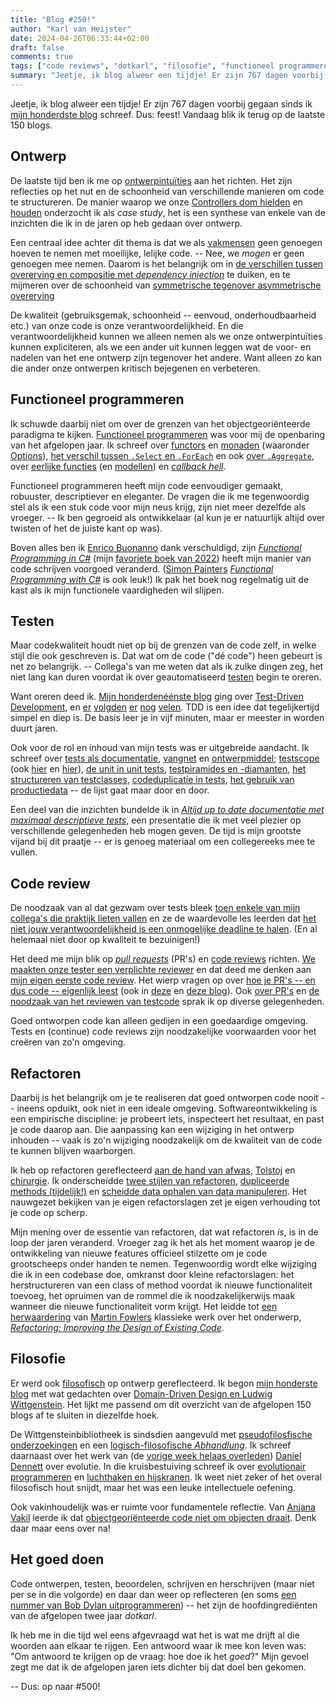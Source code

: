 ```yaml
---
title: "Blog #250!"
author: "Karl van Heijster"
date: 2024-04-26T06:33:44+02:00
draft: false
comments: true
tags: ["code reviews", "dotkarl", "filosofie", "functioneel programmeren", "intentie van code", "refactoren", "testen"]
summary: "Jeetje, ik blog alweer een tijdje! Er zijn 767 dagen voorbij gegaan sinds ik mijn honderdste blog schreef. Dus: feest! Vandaag blik ik terug op de laatste 150 blogs."
---
```


Jeetje, ik blog alweer een tijdje! Er zijn 767 dagen voorbij gegaan sinds ik [mijn honderdste blog](/blog/22/03/blog-100/ "'Blog #100!'") schreef. Dus: feest! Vandaag blik ik terug op de laatste 150 blogs.


## Ontwerp


De laatste tijd ben ik me op [ontwerpintuïties](/blog/23/12/codefluisteren/ "'Codefluisteren'") aan het richten. Het zijn reflecties op het nut en de schoonheid van verschillende manieren om code te structureren. De manier waarop we onze [Controllers dom hielden](/blog/24/03/hoe-we-onze-controllers-dom-hielden/ "'Hoe we onze Controllers dom hielden'") en [houden](/blog/24/04/hoe-we-onze-controllers-dom-houden/ "'Hoe we onze Controllers dom houden'") onderzocht ik als *case study*, het is een synthese van enkele van de inzichten die ik in de jaren op heb gedaan over ontwerp.


Een centraal idee achter dit thema is dat we als [vakmensen](/blog/23/08/overpeinzingen-over-vakmanschap/ "'Overpeinzingen (over vakmanschap)'") geen genoegen hoeven te nemen met moeilijke, lelijke code. -- Nee, we *mogen* er geen genoegen mee nemen. Daarom is het belangrijk om in [de verschillen tussen overerving en compositie met *dependency injection*](/blog/24/01/overerving-compositie-en-dependency-injection/ "'Overerving, compositie en dependency injection'") te duiken, en te mijmeren over de schoonheid van [symmetrische tegenover asymmetrische overerving](/blog/24/01/symmetrische-en-asymmetrische-overerving/ "'Symmetrische en asymmetrische overerving'") 


De kwaliteit (gebruiksgemak, schoonheid -- eenvoud, onderhoudbaarheid etc.) van onze code is onze verantwoordelijkheid. En die verantwoordelijkheid kunnen we alleen nemen als we onze ontwerpintuïties kunnen expliciteren, als we een ander uit kunnen leggen wat de voor- en nadelen van het ene ontwerp zijn tegenover het andere. Want alleen zo kan die ander onze ontwerpen kritisch bejegenen en verbeteren.


## Functioneel programmeren


Ik schuwde daarbij niet om over de grenzen van het objectgeoriënteerde paradigma te kijken. [Functioneel programmeren](/tags/functioneel-programmeren/ "Blogs met de tag 'functioneel programmeren'") was voor mij de openbaring van het afgelopen jaar. Ik schreef over [functors](/blog/22/10/wat-is-een-functor/ "'Wat is een functor?'") en [monaden](/blog/22/12/wat-is-een-monad/ "'Wat is een monad?'") (waaronder [Options](/blog/22/08/spelen-met-options/ "'Spelen met Options'")), [het verschil tussen `.Select` en `.ForEach`](/blog/22/10/de-foreach-aan-het-eind-van-je-functieketen/ "'De ForEach aan het eind van je functieketen'") en ook [over `.Aggregate`](/blog/23/03/foreach-aggregate-en-select/ "'ForEach, Aggregate en Select'"), over [eerlijke functies](/blog/22/07/wat-zijn-eerlijke-functies/ "'Wat zijn eerlijke functies?'") (en [modellen](/blog/23/01/eerlijke-domeinmodellen/ "'Eerlijke domeinmodellen'")) en [*callback hell*](/blog/24/02/callback-hell/ "'Callback hell'").


Functioneel programmeren heeft mijn code eenvoudiger gemaakt, robuuster, descriptiever en eleganter. De vragen die ik me tegenwoordig stel als ik een stuk code voor mijn neus krijg, zijn niet meer dezelfde als vroeger. -- Ik ben gegroeid als ontwikkelaar (al kun je er natuurlijk altijd over twisten of het de juiste kant op was).


Boven alles ben ik [Enrico Buonanno](https://medium.com/@enrico.buonanno) dank verschuldigd, zijn [*Functional Programming in C#*](https://www.manning.com/books/functional-programming-in-c-sharp-second-edition) (mijn [favoriete boek van 2022](/blog/22/12/de-beste-boeken-over-software-ontwikkeling-die-ik-in-2022-las/ "'De beste boeken over software ontwikkeling die ik in 2022 las'")) heeft mijn manier van code schrijven voorgoed veranderd. ([Simon Painters](https://www.thecodepainter.co.uk/) [*Functional Programming with C#*](https://www.oreilly.com/library/view/functional-programming-with/9781492097068/) is ook leuk!) Ik pak het boek nog regelmatig uit de kast als ik mijn functionele vaardigheden wil slijpen.


## Testen


Maar codekwaliteit houdt niet op bij de grenzen van de code zelf, in welke stijl die ook geschreven is. Dat wat om de code ("dé code") heen gebeurt is net zo belangrijk. -- Collega's van me weten dat als ik zulke dingen zeg, het niet lang kan duren voordat ik over geautomatiseerd [testen](/tags/testen/ "Blogs met de tag 'testen'") begin te oreren. 


Want oreren deed ik. [Mijn honderdenéénste blog](/blog/22/03/agile-en-test-driven-development/ "'Agile en Test-Driven Development'") ging over [Test-Driven Development](/tags/test-driven-development/ "Blogs met de tag 'test-driven development'"), en [er](/blog/22/04/een-test-per-keer/ "'Eén test per keer'") [volgden](/blog/22/04/legacy-code-en-test-driven-development/ "'Legacy code en Test-Driven Development'") [er](/blog/22/05/nog-een-reden-om-testgedreven-te-ontwikkelen/ "'Nóg een reden om testgedreven te ontwikkelen'") [nog](/blog/22/06/mijn-eerste-testgedreven-stapjes/ "'Mijn eerste testgedreven stapjes'") [velen](/blog/22/08/test-driven-development-is-een-ontwerpdiscipline/ "'Test-driven development is een ontwerpdiscipline'"). TDD is een idee dat tegelijkertijd simpel en diep is. De basis leer je in vijf minuten, maar er meester in worden duurt jaren.


Ook voor de rol en inhoud van mijn tests was er uitgebreide aandacht. Ik schreef over [tests als documentatie](/blog/22/09/tests-als-documentatie/ "'Tests als documentatie'"), [vangnet](/blog/22/09/tests-als-vangnet/ "'Tests als vangnet'") en [ontwerpmiddel](/blog/22/09/tests-als-ontwerpmiddel/ "'Tests als ontwerpmiddel'"); [testscope](/blog/22/06/testen-via-de-voordeur/ "'Testen via de voordeur'") (ook [hier](/blog/22/11/test-het-systeem-niet-de-class/ "'Test het systeem, niet de class'") en [hier](/blog/22/12/tests-zijn-specs/ "'Tests zijn specs'")), [de unit in unit tests](http://blog/22/11/wat-is-een-unit/ "'Wat is een unit?'"), [testpiramides en -diamanten](/blog/22/07/zelfs-de-testpiramide-is-niet-meer-heilig/ "'Zelfs de testpiramide is niet meer heilig!'"), [het structureren van testclasses](/blog/22/12/over-de-volgorde-van-je-unit-tests/ "'Over de volgorde van je unit tests'"), [codeduplicatie in tests](/blog/23/02/waarom-dry-waarom-damp/ "'Waarom DRY? Waarom DAMP?'"), [het gebruik van productiedata](/blog/23/03/testen-met-productiedata/ "'Testen met productiedata'") -- de lijst gaat maar door en door.


Een deel van die inzichten bundelde ik in [*Altijd up to date documentatie met maximaal descriptieve tests*](/talks/altijd-up-to-date-documentatie-met-maximaal-descriptieve-tests/ "'Altijd up to date documentatie met maximaal descriptieve tests'"), een presentatie die ik met veel plezier op verschillende gelegenheden heb mogen geven. De tijd is mijn grootste vijand bij dit praatje -- er is genoeg materiaal om een collegereeks mee te vullen.


## Code review


De noodzaak van al dat gezwam over tests bleek [toen enkele van mijn collega's die praktijk lieten vallen](/blog/23/04/tijdreis/ "'Tijdreis'") en ze de waardevolle les leerden dat [het niet jouw verantwoordelijkheid is een onmogelijke deadline te halen](/blog/23/05/het-is-niet-jouw-verantwoordelijkheid-een-onmogelijke-deadline-te-halen/ "'Het is niet jouw verantwoordelijkheid een onmogelijke deadline te halen'"). (En al helemaal niet door op kwaliteit te bezuinigen!) 


Het deed me mijn blik op [*pull requests*](/tags/pull-requests/ "Blogs met de tag 'pull requests'") (PR's) en [code reviews](/tags/code-reviews/ "Blogs met de tag 'code reviews'") richten. [We maakten onze tester een verplichte reviewer](/blog/23/07/de-tester-als-code-reviewer/ "'De tester als code reviewer'") en dat deed me denken aan [mijn eigen eerste code review](/blog/23/08/mijn-eerste-code-review/ "'Mijn eerste code review'"). Het wierp vragen op over [hoe je PR's -- en dus code -- eigenlijk leest](/blog/23/09/drie-vragen-die-elk-pull-request-moet-beantwoorden/ "'Drie vragen die elk pull request moet beantwoorden'") (ook in [deze](/blog/23/10/nog-enkele-reflecties-op-pull-requests/ "'Nog enkele reflecties op pull requests'") en [deze blog](/blog/23/11/waarom-wat-en-hoe/ "'Waarom, wat en hoe'")). Ook [over PR's](/talks/de-edele-kunst-van-het-pull-request/ "'De edele kunst van het pull request'") en [de noodzaak van het reviewen van testcode](/talks/waarom-testers-code-moeten-reviewen/ "'Waarom testers code moeten reviewen'") sprak ik op diverse gelegenheden.


Goed ontworpen code kan alleen gedijen in een goedaardige omgeving. Tests en (continue) code reviews zijn noodzakelijke voorwaarden voor het creëren van zo'n omgeving.


## Refactoren


Daarbij is het belangrijk om je te realiseren dat goed ontworpen code nooit -- ineens opduikt, ook niet in een ideale omgeving. Softwareontwikkeling is een empirische discipline: je probeert iets, inspecteert het resultaat, en past je code daarop aan. Die aanpassing kan een wijziging in het ontwerp inhouden -- vaak is zo'n wijziging noodzakelijk om de kwaliteit van de code te kunnen blijven waarborgen.


Ik heb op refactoren gereflecteerd [aan de hand van afwas](/blog/22/09/over-afwas-en-software/ "'Over afwas en software'"), [Tolstoj](/blog/22/05/refactoren-na-tolstoj/ "'Refactoren na Tolstoj'") en [chirurgie](/blog/22/04/de-ontwikkelaar-als-chirurg/ "'De ontwikkelaar als chirurg'"). Ik onderscheidde [twee stijlen van refactoren](/blog/22/08/twee-stijlen-van-refactoren/ "'Twee stijlen van refactoren'"), [dupliceerde methods (tijdelijk!)](/blog/23/07/waarom-ik-die-method-dupliceer/ "'Waarom ik die method dupliceer'") en [scheidde data ophalen van data manipuleren](/blog/22/08/scheid-data-ophalen-van-data-manipuleren/ "'Scheid data ophalen van data manipuleren'"). Het nauwgezet bekijken van je eigen refactorslagen zet je eigen verhouding tot je code op scherp.


Mijn mening over de essentie van refactoren, dat wat refactoren *is*, is in de loop der jaren veranderd. Vroeger zag ik het als het moment waarop je de ontwikkeling van nieuwe features officieel stilzette om je code grootscheeps onder handen te nemen. Tegenwoordig wordt elke wijziging die ik in een codebase doe, omkranst door kleine refactorslagen: het herstructureren van een class of method voordat ik nieuwe functionaliteit toevoeg, het opruimen van de rommel die ik noodzakelijkerwijs maak wanneer die nieuwe functionaliteit vorm krijgt. Het leidde tot [een herwaardering](/blog/24/02/een-herwaardering-van-fowlers-refactoring/ "'Een herwaardering van Fowlers Refactoring'") van [Martin Fowlers](https://martinfowler.com/) klassieke werk over het onderwerp, [*Refactoring: Improving the Design of Existing Code*](https://martinfowler.com/books/refactoring.html).


## Filosofie


Er werd ook [filosofisch](/tags/filosofie/ "Blogs met de tag 'filosofie'") op ontwerp gereflecteerd. Ik begon [mijn honderste blog](/blog/22/03/blog-100/ "'Blog #100!'") met wat gedachten over [Domain-Driven Design en Ludwig Wittgenstein](/blog/21/08/domain-driven-design-en-ludwig-wittgenstein/ "'Domain-Driven Design en Ludwig Wittgenstein'"). Het lijkt me passend om dit overzicht van de afgelopen 150 blogs af te sluiten in diezelfde hoek. 


De Wittgensteinbibliotheek is sindsdien aangevuld met [pseudofilosfische onderzoekingen](/blog/23/09/pseudofilosofische-onderzoekingen-i-en-ii/ "'Pseudofilosofische onderzoekingen (I & II)'") en een [logisch-filosofische *Abhandlung*](/blog/23/12/logisch-filosofische-verhandeling/ "'Logisch-filosofische verhandeling'"). Ik schreef daarnaast over het werk van (de [vorige week helaas overleden](https://nos.nl/artikel/2517489-amerikaanse-filosoof-en-uitgesproken-atheist-daniel-dennett-82-overleden "'Amerikaanse filosoof en uitgesproken atheïst Daniel Dennett (82) overleden', NOS")) [Daniel Dennett](https://en.wikipedia.org/wiki/Daniel_Dennett "'Daniel Dennett', Wikipedia") over evolutie. In die kruisbestuiving schreef ik over [evolutionair programmeren](/blog/23/10/evolutionair-programmeren/ "'Evolutionair programmeren'") en [luchthaken en hijskranen](/blog/23/09/coderen-met-luchthaken-en-hijskranen/ "'Coderen met luchthaken en hijskranen'"). Ik weet niet zeker of het overal filosofisch hout snijdt, maar het was een leuke intellectuele oefening.


Ook vakinhoudelijk was er ruimte voor fundamentele reflectie. Van [Anjana Vakil](https://anjana.dev/) leerde ik dat [objectgeoriënteerde code niet om objecten draait](/blog/23/06/objectgeorienteerd-programmeren-draait-niet-om-objecten/ "'Objectgeoriënteerd programmeren draait niet om objecten'"). Denk daar maar eens over na!


## Het goed doen


Code ontwerpen, testen, beoordelen, schrijven en herschrijven (maar niet per se in die volgorde) en daar dan weer op reflecteren (en soms [een nummer van Bob Dylan uitprogrammeren](/blog/23/06/ode-aan-bod-dylan/ "'Ode aan Bob Dylan'")) -- het zijn de hoofdingrediënten van de afgelopen twee jaar *dotkarl*. 


Ik heb me in die tijd wel eens afgevraagd wat het is wat me drijft al die woorden aan elkaar te rijgen. Een antwoord waar ik mee kon leven was: "Om antwoord te krijgen op de vraag: hoe doe ik het *goed*?" Mijn gevoel zegt me dat ik de afgelopen jaren iets dichter bij dat doel ben gekomen.


-- Dus: op naar #500!
